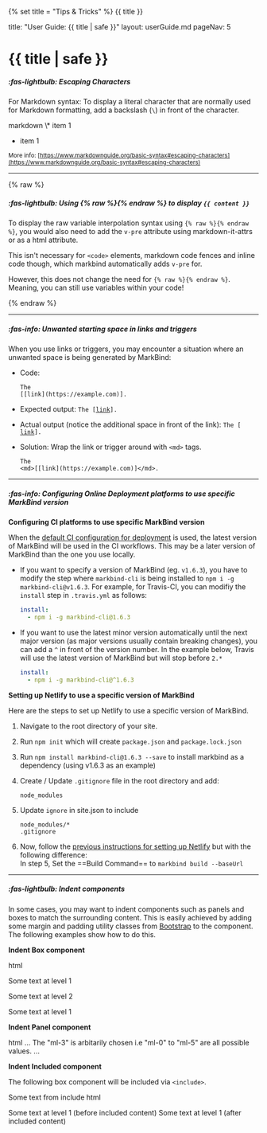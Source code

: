 {% set title = "Tips & Tricks" %}
<span id="title" class="d-none">{{ title }}</span>

<frontmatter>
  title: "User Guide: {{ title | safe }}"
  layout: userGuide.md
  pageNav: 5
</frontmatter>

# {{ title | safe }}

<span id="escapingCharacters">

##### :fas-lightbulb: Escaping Characters

For Markdown syntax: To display a literal character that are normally used for Markdown formatting, add a backslash (`\`) in front of the character.

<include src="codeAndOutput.md" boilerplate >
<variable name="highlightStyle">markdown</variable>
<variable name="code">
\* item 1

* item 1 
</variable>
</span>

<small>More info: [https://www.markdownguide.org/basic-syntax#escaping-characters](https://www.markdownguide.org/basic-syntax#escaping-characters)</small>

</span>

---

{% raw %}

##### :fas-lightbulb: Using {% raw %}{% endraw %} to display `{{ content }}`


To display the raw variable interpolation syntax using `{% raw %}{% endraw %}`, you would also need to add
the `v-pre` attribute using markdown-it-attrs or as a html attribute.

<box type="info">

This isn't necessary for `<code>` elements, markdown code fences and inline code though, which markbind automatically
adds `v-pre` for.

However, this does not change the need for `{% raw %}{% endraw %}`. Meaning, you can still use variables within your code!
</box>


{% endraw %}

---

##### :fas-info: Unwanted starting space in links and triggers

When you use links or triggers, you may encounter a situation where an unwanted space is being generated by MarkBind:


* Code:<br>
  ```
  The
  [[link](https://example.com)].
  ```

* Expected output:
  <code>The [[link](https://example.com)].</code>

* Actual output (notice the additional space in front of the link):
  <code>The [ [link](https://example.com)].</code>

* Solution:
  Wrap the link or trigger around with `<md>` tags.
  ```
  The
  <md>[[link](https://example.com)]</md>.
  ```

---

<span id="useSpecificMarkbind">

##### :fas-info: Configuring Online Deployment platforms to use specific MarkBind version

**Configuring CI platforms to use specific MarkBind version**

When the [default CI configuration for deployment](deployingTheSite.html#using-ci-platforms) is used, the latest version of MarkBind will be used in the CI workflows. This may be a later version of MarkBind than the one you use locally.

* If you want to specify a version of MarkBind (eg. `v1.6.3`), you have to modify the step where `markbind-cli` is being installed to `npm i -g markbind-cli@v1.6.3`. For example, for Travis-CI, you can modifiy the `install` step in `.travis.yml` as follows:

  ```yaml {.no-line-numbers}
  install:
    - npm i -g markbind-cli@1.6.3
  ```
* If you want to use the latest minor version automatically until the next major version (as major versions usually contain breaking changes), you can add a `^` in front of the version number. In the example below, Travis will use the latest version of MarkBind but will stop before `2.*`

  ```yaml {.no-line-numbers}
  install:
    - npm i -g markbind-cli@^1.6.3
  ```

**Setting up Netlify to use a specific version of MarkBind**

Here are the steps to set up Netlify to use a specific version of MarkBind.

1. Navigate to the root directory of your site.
1. Run `npm init` which will create `package.json` and `package.lock.json`
1. Run `npm install markbind-cli@1.6.3 --save` to install markbind as a dependency (using v1.6.3 as an example)
1. Create / Update `.gitignore` file in the root directory and add:
   ```{.no-line-numbers}
   node_modules
   ```
1. Update `ignore` in site.json to include
   ```{.no-line-numbers}
   node_modules/*
   .gitignore
   ```

1. Now, follow the [previous instructions for setting up Netlify](deployingTheSite.html#deploying-to-netlify) but with the following difference:<br>
   In step 5, Set the ==Build Command== to `markbind build --baseUrl`

</box>

</span>

---

<span id="indentComponents">

##### :fas-lightbulb: Indent components

In some cases, you may want to indent components such as panels and boxes to match the surrounding content.
This is easily achieved by adding some margin and padding utility classes from [Bootstrap](https://getbootstrap.com/docs/4.4/utilities/spacing/) 
to the component. The following examples show how to do this.

**Indent Box component**

<include src="codeAndOutput.md" boilerplate >
<variable name="highlightStyle">html</variable>
<variable name="code">

<box>Some text at level 1</box>

<box class="ml-4">Some text at level 2</box>

<box>Some text at level 1</box>

</variable>
</include>

**Indent Panel component**

<include src="codeAndOutput.md" boilerplate >
<variable name="highlightStyle">html</variable>
<variable name="code">

<panel header="This panel is at level 1">
  ...
</panel>
<panel header="This panel is at level 2" class="ml-3">
  The "ml-3" is arbitarily chosen i.e "ml-0" to "ml-5" are all possible values.
</panel>
<panel header="This panel is at level 1">
  ...
</panel>
</variable>
</include>

**Indent Included component**

The following box component will be included via `<include>`.

<span id="forIndentDemo">
<box>Some text from include</box>
</span>

<include src="codeAndOutput.md" boilerplate >
<variable name="highlightStyle">html</variable>
<variable name="code">

<box>Some text at level 1 (before included content)</box>
<include src="tipsAndTricks.md#forIndentDemo" class="ml-5"></include>
<box>Some text at level 1 (after included content)</box>

</variable>
</include>

</span>

